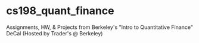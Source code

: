 # cs198_quant_finance

Assignments, HW, & Projects from Berkeley's "Intro to Quantitative Finance" DeCal (Hosted by Trader's @ Berkeley)
